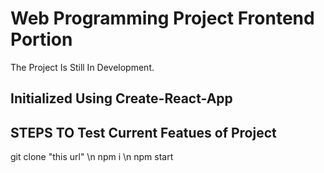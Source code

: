 # Web Programming Project Frontend Portion
The Project Is Still In Development.

## Initialized Using Create-React-App
## STEPS TO Test Current Featues of Project

git clone "this url" \n
npm i \n
npm start
